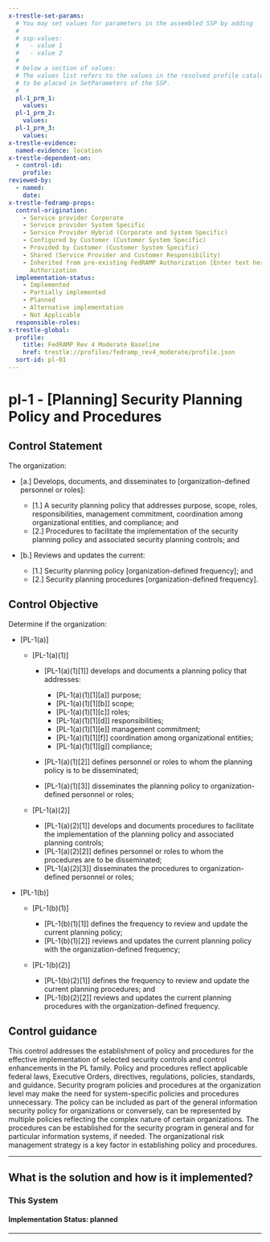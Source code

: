 ```yaml
---
x-trestle-set-params:
  # You may set values for parameters in the assembled SSP by adding
  #
  # ssp-values:
  #   - value 1
  #   - value 2
  #
  # below a section of values:
  # The values list refers to the values in the resolved profile catalog, and the ssp-values represent new values
  # to be placed in SetParameters of the SSP.
  #
  pl-1_prm_1:
    values:
  pl-1_prm_2:
    values:
  pl-1_prm_3:
    values:
x-trestle-evidence:
  named-evidence: location
x-trestle-dependent-on:
  - control-id:
    profile:
reviewed-by:
  - named:
    date:
x-trestle-fedramp-props:
  control-origination:
    - Service provider Corporate
    - Service provider System Specific
    - Service Provider Hybrid (Corporate and System Specific)
    - Configured by Customer (Customer System Specific)
    - Provided by Customer (Customer System Specific)
    - Shared (Service Provider and Customer Responsibility)
    - Inherited from pre-existing FedRAMP Authorization [Enter text here], Date of
      Authorization
  implementation-status:
    - Implemented
    - Partially implemented
    - Planned
    - Alternative implementation
    - Not Applicable
  responsible-roles:
x-trestle-global:
  profile:
    title: FedRAMP Rev 4 Moderate Baseline
    href: trestle://profiles/fedramp_rev4_moderate/profile.json
  sort-id: pl-01
---
```


# pl-1 - \[Planning\] Security Planning Policy and Procedures

## Control Statement

The organization:

- \[a.\] Develops, documents, and disseminates to [organization-defined personnel or roles]:

  - \[1.\] A security planning policy that addresses purpose, scope, roles, responsibilities, management commitment, coordination among organizational entities, and compliance; and
  - \[2.\] Procedures to facilitate the implementation of the security planning policy and associated security planning controls; and

- \[b.\] Reviews and updates the current:

  - \[1.\] Security planning policy [organization-defined frequency]; and
  - \[2.\] Security planning procedures [organization-defined frequency].

## Control Objective

Determine if the organization:

- \[PL-1(a)\]

  - \[PL-1(a)(1)\]

    - \[PL-1(a)(1)[1]\] develops and documents a planning policy that addresses:

      - \[PL-1(a)(1)[1][a]\] purpose;
      - \[PL-1(a)(1)[1][b]\] scope;
      - \[PL-1(a)(1)[1][c]\] roles;
      - \[PL-1(a)(1)[1][d]\] responsibilities;
      - \[PL-1(a)(1)[1][e]\] management commitment;
      - \[PL-1(a)(1)[1][f]\] coordination among organizational entities;
      - \[PL-1(a)(1)[1][g]\] compliance;

    - \[PL-1(a)(1)[2]\] defines personnel or roles to whom the planning policy is to be disseminated;
    - \[PL-1(a)(1)[3]\] disseminates the planning policy to organization-defined personnel or roles;

  - \[PL-1(a)(2)\]

    - \[PL-1(a)(2)[1]\] develops and documents procedures to facilitate the implementation of the planning policy and associated planning controls;
    - \[PL-1(a)(2)[2]\] defines personnel or roles to whom the procedures are to be disseminated;
    - \[PL-1(a)(2)[3]\] disseminates the procedures to organization-defined personnel or roles;

- \[PL-1(b)\]

  - \[PL-1(b)(1)\]

    - \[PL-1(b)(1)[1]\] defines the frequency to review and update the current planning policy;
    - \[PL-1(b)(1)[2]\] reviews and updates the current planning policy with the organization-defined frequency;

  - \[PL-1(b)(2)\]

    - \[PL-1(b)(2)[1]\] defines the frequency to review and update the current planning procedures; and
    - \[PL-1(b)(2)[2]\] reviews and updates the current planning procedures with the organization-defined frequency.

## Control guidance

This control addresses the establishment of policy and procedures for the effective implementation of selected security controls and control enhancements in the PL family. Policy and procedures reflect applicable federal laws, Executive Orders, directives, regulations, policies, standards, and guidance. Security program policies and procedures at the organization level may make the need for system-specific policies and procedures unnecessary. The policy can be included as part of the general information security policy for organizations or conversely, can be represented by multiple policies reflecting the complex nature of certain organizations. The procedures can be established for the security program in general and for particular information systems, if needed. The organizational risk management strategy is a key factor in establishing policy and procedures.

______________________________________________________________________

## What is the solution and how is it implemented?

<!-- For implementation status enter one of: implemented, partial, planned, alternative, not-applicable -->

<!-- Note that the list of rules under ### Rules: is read-only and changes will not be captured after assembly to JSON -->

### This System

<!-- Add implementation prose for the main This System component for control: pl-1 -->

#### Implementation Status: planned

______________________________________________________________________
